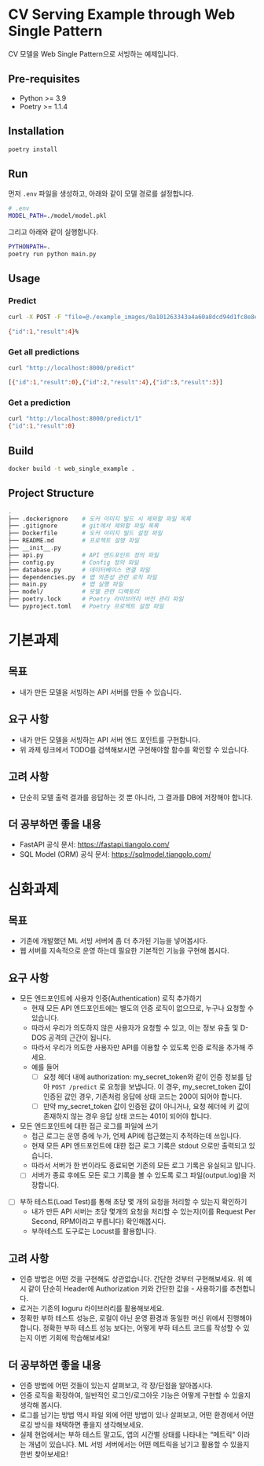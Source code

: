 # CV Serving Example through Web Single Pattern

CV 모델을 Web Single Pattern으로 서빙하는 예제입니다.

## Pre-requisites

- Python >= 3.9
- Poetry >= 1.1.4

## Installation

```bash
poetry install
```

## Run

먼저 `.env` 파일을 생성하고, 아래와 같이 모델 경로를 설정합니다.

```bash
# .env
MODEL_PATH=./model/model.pkl
```

그리고 아래와 같이 실행합니다.

```bash
PYTHONPATH=.
poetry run python main.py
```

## Usage

### Predict

```bash
curl -X POST -F "file=@./example_images/0a101263343a4a60a8dcd94d1fc8e8e253dadf14.jpg" http://localhost:8000/predict
 
{"id":1,"result":4}%
```

### Get all predictions

```bash
curl "http://localhost:8000/predict"

[{"id":1,"result":0},{"id":2,"result":4},{"id":3,"result":3}]
```

### Get a prediction

```bash
curl "http://localhost:8000/predict/1"
{"id":1,"result":0}
```

## Build

```bash
docker build -t web_single_example .
```

## Project Structure

```bash
.
├── .dockerignore    # 도커 이미지 빌드 시 제외할 파일 목록
├── .gitignore       # git에서 제외할 파일 목록
├── Dockerfile       # 도커 이미지 빌드 설정 파일
├── README.md        # 프로젝트 설명 파일
├── __init__.py
├── api.py           # API 엔드포인트 정의 파일
├── config.py        # Config 정의 파일
├── database.py      # 데이터베이스 연결 파일
├── dependencies.py  # 앱 의존성 관련 로직 파일
├── main.py          # 앱 실행 파일
├── model/           # 모델 관련 디렉토리
├── poetry.lock      # Poetry 라이브러리 버전 관리 파일
└── pyproject.toml   # Poetry 프로젝트 설정 파일
```
# 기본과제

## 목표
- 내가 만든 모델을 서빙하는 API 서버를 만들 수 있습니다.

## 요구 사항
- 내가 만든 모델을 서빙하는 API 서버 엔드 포인트를 구현합니다.
- 위 과제 링크에서 TODO를 검색해보시면 구현해야할 함수를 확인할 수 있습니다.

## 고려 사항
- 단순히 모델 출력 결과를 응답하는 것 뿐 아니라, 그 결과를 DB에 저장해야 합니다.

## 더 공부하면 좋을 내용
- FastAPI 공식 문서: https://fastapi.tiangolo.com/
- SQL Model (ORM) 공식 문서: https://sqlmodel.tiangolo.com/

# 심화과제

## 목표
- 기존에 개발했던 ML 서빙 서버에 좀 더 추가된 기능을 넣어봅시다.
- 웹 서버를 지속적으로 운영 하는데 필요한 기본적인 기능을 구현해 봅시다.
  
## 요구 사항
- 모든 엔드포인트에 사용자 인증(Authentication) 로직 추가하기
  - 현재 모든 API 엔드포인트에는 별도의 인증 로직이 없으므로, 누구나 요청할 수 있습니다.
  - 따라서 우리가 의도하지 않은 사용자가 요청할 수 있고, 이는 정보 유출 및 D-DOS 공격의 근간이 됩니다.
  - 따라서 우리가 의도한 사용자만 API를 이용할 수 있도록 인증 로직을 추가해 주세요.
  - 예를 들어
    - [ ] 요청 헤더 내에 authorization: my_secret_token와 같이 인증 정보를 담아  `POST /predict` 로 요청을 보냅니다. 이 경우, my_secret_token 값이 인증된 값인 경우, 기존처럼 응답에 상태 코드는 200이 되어야 합니다.
    - [ ] 만약 my_secret_token 값이 인증된 값이 아니거나, 요청 헤더에 키 값이 존재하지 않는 경우 응답 상태 코드는 401이 되어야 합니다.
- 모든 엔드포인트에 대한 접근 로그를 파일에 쓰기
  - 접근 로그는 운영 중에 누가, 언제 API에 접근했는지 추적하는데 쓰입니다.
  - 현재 모든 API 엔드포인트에 대한 접근 로그 기록은 stdout 으로만 출력되고 있습니다.
  - 따라서 서버가 한 번이라도 종료되면 기존의 모든 로그 기록은 유실되고 맙니다.
  - [ ] 서버가 종료 후에도 모든 로그 기록을 볼 수 있도록 로그 파일(output.log)을 저장합니다.
- [ ] 부하 테스트(Load Test)를 통해 초당 몇 개의 요청을 처리할 수 있는지 확인하기
  - 내가 만든 API 서버는 초당 몇개의 요청을 처리할 수 있는지(이를 Request Per Second, RPM이라고 부릅니다) 확인해봅시다.
  - 부하테스트 도구로는 Locust를 활용합니다.

## 고려 사항
- 인증 방법은 어떤 것을 구현해도 상관없습니다. 간단한 것부터 구현해보세요. 위 예시 같이 단순히 Header에 Authorization 키와 간단한 값을 - 사용하기를 추천합니다.
- 로거는 기존의 loguru 라이브러리를 활용해보세요.
- 정확한 부하 테스트 성능은, 로컬이 아닌 운영 환경과 동일한 머신 위에서 진행해야 합니다. 정확한 부하 테스트 성능 보다는, 어떻게 부하 테스트 코드를 작성할 수 있는지 이번 기회에 학습해보세요!

## 더 공부하면 좋을 내용
- 인증 방법에 어떤 것들이 있는지 살펴보고, 각 장/단점을 알아봅시다.
- 인증 로직을 확장하여, 일반적인 로그인/로그아웃 기능은 어떻게 구현할 수 있을지 생각해 봅시다.
- 로그를 남기는 방법 역시 파일 외에 어떤 방법이 있나 살펴보고, 어떤 환경에서 어떤 로깅 방식을 채택하면 좋을지 생각해보세요.
- 실제 현업에서는 부하 테스트 말고도, 앱의 시간별 상태를 나타내는 “메트릭" 이라는 개념이 있습니다. ML 서빙 서버에서는 어떤 메트릭을 남기고 활용할 수 있을지 한번 찾아보세요!